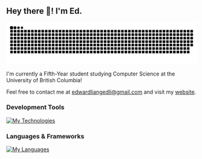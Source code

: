 ## Hey there 👋! I'm Ed.

<!--
**edlng/edlng** is a ✨ _special_ ✨ repository because its `README.md` (this file) appears on your GitHub profile.

Here are some ideas to get you started:

- 🔭 I’m currently working on ...
- 🌱 I’m currently learning ...
- 👯 I’m looking to collaborate on ...
- 🤔 I’m looking for help with ...
- 💬 Ask me about ...
- 📫 How to reach me: ...
- 😄 Pronouns: ...
- ⚡ Fun fact: ...
-->

<picture>
  <source media="(prefers-color-scheme: dark)" srcset="https://raw.githubusercontent.com/edlng/edlng/output/github-contribution-grid-snake-dark.svg">
  <source media="(prefers-color-scheme: light)" srcset="https://raw.githubusercontent.com/edlng/edlng/output/github-contribution-grid-snake.svg">
  <img alt="GitHub contribution snake" src="https://raw.githubusercontent.com/edlng/edlng/output/github-contribution-grid-snake.svg">
</picture>

I'm currently a Fifth-Year student studying Computer Science at the University of British Columbia! 

Feel free to contact me at [edwardliangedli@gmail.com](mailto:edwardliangedli@gmail.com) and visit my [website](https://www.edwardliang.com).

### Development Tools
[![My Technologies](https://skillicons.dev/icons?i=aws,github,git,linux,visualstudio,vscode,vim,docker,postman)](https://skillicons.dev)

### Languages & Frameworks
[![My Languages](https://skillicons.dev/icons?i=js,html,css,nodejs,react,java,py,c,cpp,r,mysql,golang)](https://skillicons.dev)

